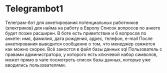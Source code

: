 # Telegrambot1
Телеграм-бот для анкетирования потенциальных работников (электриков) для найма на работу в Европу 
Список вопросов по анкете будет позже расширен.
В боте есть приветствие и 6 вопросов по анкете: имя, фамилия, дата рождения, адрес, телефон, e-mail
После анкетирования выводится сообщение о том, что менеджер свяжется как можно скорее.
Всё заностся в файл базы данных sql
Пользователь с правами администратора, у которого есть ключевой набор символов, может прямо в чате посмотреть список базы данных, которые уже вводились пользователями.
